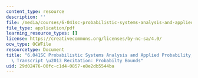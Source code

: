 ```yaml
---
content_type: resource
description: ''
file: /media/courses/6-041sc-probabilistic-systems-analysis-and-applied-probability-fall-2013/29d0247600fcc1d40857e8e2db5544ba_MIT6_041SCF13_Edit_2_No34_Rec21_P1_ProbBounds_300k.pdf
file_type: application/pdf
learning_resource_types: []
license: https://creativecommons.org/licenses/by-nc-sa/4.0/
ocw_type: OCWFile
resourcetype: Document
title: "6.041SC Probabilistic Systems Analysis and Applied Probability, Fall 2013\
  \ Transcript \u2013 Recitation: Probabilty Bounds"
uid: 29d02476-00fc-c1d4-0857-e8e2db5544ba
---
```

